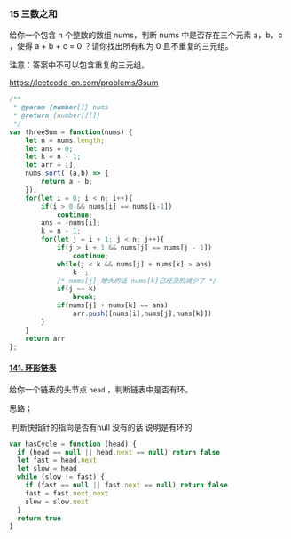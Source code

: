 ### 15 三数之和

给你一个包含 n 个整数的数组 nums，判断 nums 中是否存在三个元素 a，b，c ，使得 a + b + c = 0 ？请你找出所有和为 0 且不重复的三元组。

注意：答案中不可以包含重复的三元组。

https://leetcode-cn.com/problems/3sum

```javascript
/**
 * @param {number[]} nums
 * @return {number[][]}
 */
var threeSum = function(nums) {
    let n = nums.length;
    let ans = 0;
    let k = n - 1;
    let arr = [];
    nums.sort( (a,b) => {
        return a - b; 
    });
    for(let i = 0; i < n; i++){
        if(i > 0 && nums[i] == nums[i-1])
            continue;
        ans = -nums[i];
        k = n - 1;
        for(let j = i + 1; j < n; j++){
            if(j > i + 1 && nums[j] == nums[j - 1])
                continue;
            while(j < k && nums[j] + nums[k] > ans)
                k--;
            /* nums[j] 增大的话 nums[k]已经没的减少了 */
            if(j == k)
                break;
            if(nums[j] + nums[k] == ans)
                arr.push([nums[i],nums[j],nums[k]])
        }
    }
    return arr
};
```

#### [141. 环形链表](https://leetcode-cn.com/problems/linked-list-cycle/)

给你一个链表的头节点 `head` ，判断链表中是否有环。

思路；

​	判断快指针的指向是否有null 没有的话 说明是有环的

```javascript
var hasCycle = function (head) {
  if (head == null || head.next == null) return false
  let fast = head.next
  let slow = head
  while (slow != fast) {
    if (fast == null || fast.next == null) return false
    fast = fast.next.next
    slow = slow.next
  }
  return true
}

```

